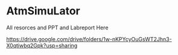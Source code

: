 # AtmSimuLator
All resorces and PPT and Labreport Here 

https://drive.google.com/drive/folders/1w-nKPYcyOuGsWT2Jhn3-X0qtiwbq2Gpk?usp=sharing
